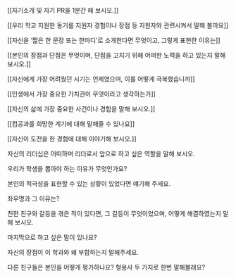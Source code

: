 [[자기소개 및 자기 PR을 1분간 해 보시오.]]

[[우리 학교 지원한 동기를 지원자 경험이나 장점 등 지원자와 관련시켜서 말해 볼까요]]

[[자신을 ‘짧은 한 문장 또는 한마디’로 소개한다면 무엇이고, 그렇게 표현한 이유는]]

[[본인의 장점과 단점은 무엇이며, 단점을 고치기 위해 어떠한 노력을 하고 있는지 말해 보시오.]]

[[자신에게 가장 어려웠던 시기는 언제였으며, 이를 어떻게 극복했습니까]]

[[인생에서 가장 중요한 가치관이 무엇이라고 생각하는가]]

[[자신의 삶에 가장 중요한 사건이나 경험을 말해 보시오.]]

[[컴공과를 희망한 계기에 대해 말해줄 수 있나요]]

[[자신이 도전을 한 경험에 대해 이야기해 보시오.]]

자신의 리더십은 어떠하며 리더로서 앞으로 하고 싶은 역할을 말해 보시오.

우리가 학생을 뽑아야 하는 이유가 무엇인가요?

본인의 적극성을 표현할 수 있는 상황이 있었다면 얘기해 주세요.

좌우명과 그 이유는?

친한 친구와 갈등을 겪은 적이 있다면, 그 갈등이 무엇이었으며, 어떻게 해결하였는지 말해 보시오.

마지막으로 하고 싶은 말이 있나요?

자신의 장점이 이 학과와 왜 부합하는지 말해주세요.

다른 친구들은 본인을 어떻게 평가하나요? 형용사 두 가지로 한번 말해볼래요?
